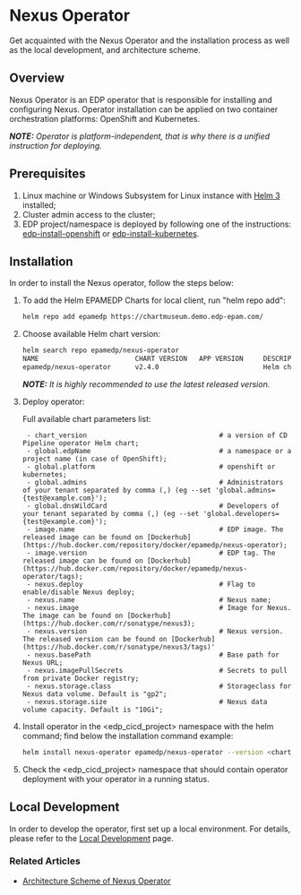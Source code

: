 # Nexus Operator

Get acquainted with the Nexus Operator and the installation process as well as the local development, 
and architecture scheme.

## Overview

Nexus Operator is an EDP operator that is responsible for installing and configuring Nexus. 
Operator installation can be applied on two container orchestration platforms: OpenShift and Kubernetes.

_**NOTE:** Operator is platform-independent, that is why there is a unified instruction for deploying._

## Prerequisites
1. Linux machine or Windows Subsystem for Linux instance with [Helm 3](https://helm.sh/docs/intro/install/) installed;
2. Cluster admin access to the cluster;
3. EDP project/namespace is deployed by following one of the instructions: [edp-install-openshift](https://github.com/epmd-edp/edp-install/blob/master/documentation/openshift_install_edp.md#edp-project) or [edp-install-kubernetes](https://github.com/epmd-edp/edp-install/blob/master/documentation/kubernetes_install_edp.md#edp-namespace).

## Installation
In order to install the Nexus operator, follow the steps below:

1. To add the Helm EPAMEDP Charts for local client, run "helm repo add":
     ```bash
     helm repo add epamedp https://chartmuseum.demo.edp-epam.com/
     ```
2. Choose available Helm chart version:
     ```bash
     helm search repo epamedp/nexus-operator
     NAME                        CHART VERSION   APP VERSION     DESCRIPTION
     epamedp/nexus-operator      v2.4.0                          Helm chart for Golang application/service deplo...
     ```
   
    _**NOTE:** It is highly recommended to use the latest released version._
    
3. Deploy operator:

   Full available chart parameters list:
   ```
    - chart_version                                 # a version of CD Pipeline operator Helm chart;
    - global.edpName                                # a namespace or a project name (in case of OpenShift);
    - global.platform                               # openshift or kubernetes;
    - global.admins                                 # Administrators of your tenant separated by comma (,) (eg --set 'global.admins={test@example.com}');
    - global.dnsWildCard                            # Developers of your tenant separated by comma (,) (eg --set 'global.developers={test@example.com}');
    - image.name                                    # EDP image. The released image can be found on [Dockerhub](https://hub.docker.com/repository/docker/epamedp/nexus-operator);
    - image.version                                 # EDP tag. The released image can be found on [Dockerhub](https://hub.docker.com/repository/docker/epamedp/nexus-operator/tags);
    - nexus.deploy                                  # Flag to enable/disable Nexus deploy;
    - nexus.name                                    # Nexus name;
    - nexus.image                                   # Image for Nexus. The image can be found on [Dockerhub] (https://hub.docker.com/r/sonatype/nexus3);
    - nexus.version                                 # Nexus version. The released version can be found on [Dockerhub](https://hub.docker.com/r/sonatype/nexus3/tags)'
    - nexus.basePath                                # Base path for Nexus URL;
    - nexus.imagePullSecrets                        # Secrets to pull from private Docker registry;
    - nexus.storage.class                           # Storageclass for Nexus data volume. Default is "gp2";
    - nexus.storage.size                            # Nexus data volume capacity. Default is "10Gi";

    ```

4. Install operator in the <edp_cicd_project> namespace with the helm command; find below the installation command example:
    ```bash
    helm install nexus-operator epamedp/nexus-operator --version <chart_version> --namespace <edp_cicd_project> --set name=nexus-operator --set global.edpName=<edp_cicd_project> --set global.platform=<platform_type> --set global.dnsWildCard=<cluster_DNS_wildcard>
    ```
5. Check the <edp_cicd_project> namespace that should contain operator deployment with your operator in a running status.

## Local Development
In order to develop the operator, first set up a local environment. For details, please refer to the [Local Development](documentation/local-development.md) page.

### Related Articles

- [Architecture Scheme of Nexus Operator](documentation/arch.md)